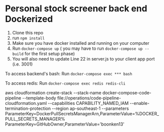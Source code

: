 # Personal stock screener back end Dockerized

1. Clone this repo
2. run `npm install`
3. Make sure you have docker installed and running on your computer
4. Run `docker-compose up` ( you may have to run `docker-compose up --build` for the first setup phase)
5. You will also need to update Line 22 in server.js to your client app port (i.e. 3001)


To access backend's bash:
Run `docker-compose exec *** bash`

To access redis:
Run `docker-compose exec redis redis-cli`



aws cloudformation create-stack --stack-name docker-compose-code-pipeline --template-body file://operations/code-pipeline-cloudformation.yaml --capabilities CAPABILITY_NAMED_IAM --enable-termination-protection --region ap-southeast-1 --parameters ParameterKey=DockerPullSecretsManagerArn,ParameterValue=%DOCKER_PULL_SECRETS_MANAGER% ParameterKey=GitHubOwner,ParameterValue='boonken13'
